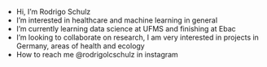 - Hi, I’m Rodrigo Schulz
- I’m interested in healthcare and machine learning in general
- I’m currently learning data science at UFMS and finishing at Ebac
- I’m looking to collaborate on research, I am very interested in projects in Germany, areas of health and ecology
- How to reach me @rodrigolcschulz in instagram

<!---
rodrigolcschulz/rodrigolcschulz is a ✨ special ✨ repository because its `README.md` (this file) appears on your GitHub profile.
You can click the Preview link to take a look at your changes.
--->

